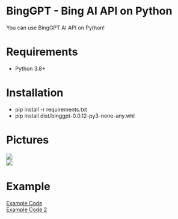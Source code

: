 # BingGPT - Bing AI API on Python
You can use BingGPT AI API on Python!
# Requirements
<ul>
  <li>Python 3.8+</li>
</ul>
<h1>Installation</h1>
<ul>
  <li>pip install -r requirements.txt</li>
  <li>pip install dist/binggpt-0.0.12-py3-none-any.whl</li>
</ul>
<h1>Pictures</h1>
<img src="https://raw.githubusercontent.com/alicangnll/BingGPT-Python/main/pic/pic1.png" />
<br>
<img src="https://raw.githubusercontent.com/alicangnll/BingGPT-Python/main/pic/pic2.png" />
<h1>Example</h1>
<a href="https://github.com/alicangnll/BingGPT-Python/blob/main/examples/example.py">Example Code</a>
<br><a href="https://github.com/alicangnll/BingGPT-Python/blob/main/examples/example2.py">Example Code 2</a>
